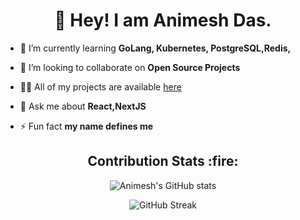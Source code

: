 <h1 align="center">👋 Hey! I am Animesh Das.</h1>

- 🌱 I’m currently learning **GoLang, Kubernetes, PostgreSQL,Redis,**

- 👯 I’m looking to collaborate on **Open Source Projects**

- 👨‍💻 All of my projects are available [here](https://anmsh.vercel.app/)

- 💬 Ask me about **React,NextJS**

- ⚡ Fun fact **my name defines me**


<h2 align="center"> Contribution Stats :fire: </h2>
<div align="center">

![Animesh's GitHub stats](https://github-readme-stats.vercel.app/api?username=animeshdas2000&show_icons=true&theme=radical&hide_border=true)
</div>

<div align="center">

![GitHub Streak](https://github-readme-streak-stats.herokuapp.com?user=animeshdas2000&theme=radical&hide_border=true)
</div>

